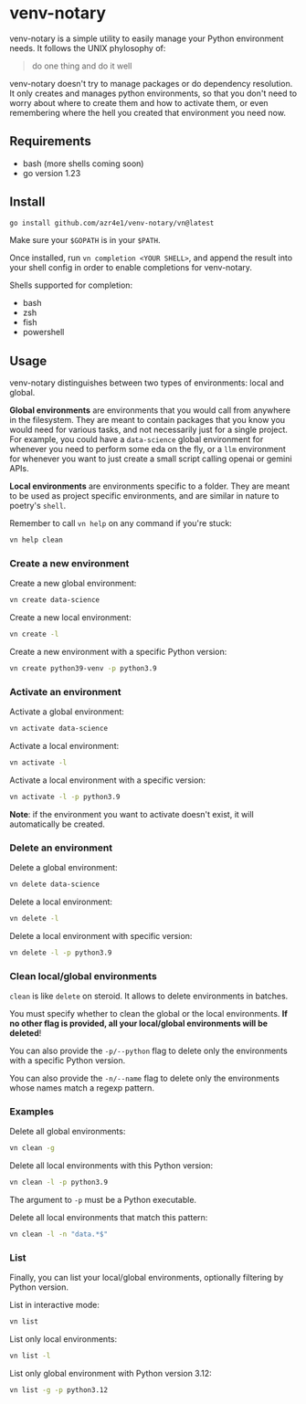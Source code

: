 # venv-notary

venv-notary is a simple utility to easily manage your Python environment needs. It follows the UNIX phylosophy of:

> do one thing and do it well

venv-notary doesn't try to manage packages or do dependency resolution. It only creates and manages python environments, so that you don't need to worry about where to create them and how to activate them, or even remembering where the hell you created that environment you need now.

## Requirements

- bash (more shells coming soon)
- go version 1.23

## Install

```bash
go install github.com/azr4e1/venv-notary/vn@latest
```

Make sure your `$GOPATH` is in your `$PATH`.

Once installed, run `vn completion <YOUR SHELL>`, and append the result into your shell config in order to enable completions for venv-notary.

Shells supported for completion:

- bash
- zsh
- fish
- powershell

## Usage

venv-notary distinguishes between two types of environments: local and global.

**Global environments** are environments that you would call from anywhere in the filesystem. They are meant to contain packages that you know you would need for various tasks, and not necessarily just for a single project. For example, you could have a `data-science` global environment for whenever you need to perform some eda on the fly, or a `llm` environment for whenever you want to just create a small script calling openai or gemini APIs.

**Local environments** are environments specific to a folder. They are meant to be used as project specific environments, and are similar in nature to poetry's `shell`.

Remember to call `vn help` on any command if you're stuck:

```bash
vn help clean
```

### Create a new environment

Create a new global environment:

```bash
vn create data-science
```


Create a new local environment:

```bash
vn create -l
````


Create a new environment with a specific Python version:

```bash
vn create python39-venv -p python3.9
```

### Activate an environment

Activate a global environment:

```bash
vn activate data-science
```

Activate a local environment:

```bash
vn activate -l
```

Activate a local environment with a specific version:

```bash
vn activate -l -p python3.9
```

**Note**: if the environment you want to activate doesn't exist, it will automatically be created.

### Delete an environment

Delete a global environment:

```bash
vn delete data-science
```

Delete a local environment:

```bash
vn delete -l
```

Delete a local environment with specific version:

```bash
vn delete -l -p python3.9
```

### Clean local/global environments

`clean` is like `delete` on steroid. It allows to delete environments in batches.

You must specify whether to clean the global or the local environments. **If no other flag is provided, all your local/global environments will be deleted**!

You can also provide the `-p/--python` flag to delete only the environments with a specific Python version.

You can also provide the `-n/--name` flag to delete only the environments whose names match a regexp pattern.

### Examples

Delete all global environments:

```bash
vn clean -g
```

Delete all local environments with this Python version:

```bash
vn clean -l -p python3.9
```
The argument to `-p` must be a Python executable.


Delete all local environments that match this pattern:

```bash
vn clean -l -n "data.*$"
```

### List

Finally, you can list your local/global environments, optionally filtering by Python version.

List in interactive mode:

```bash
vn list
```

List only local environments:

```bash
vn list -l
```

List only global environment with Python version 3.12:

```bash
vn list -g -p python3.12
```
